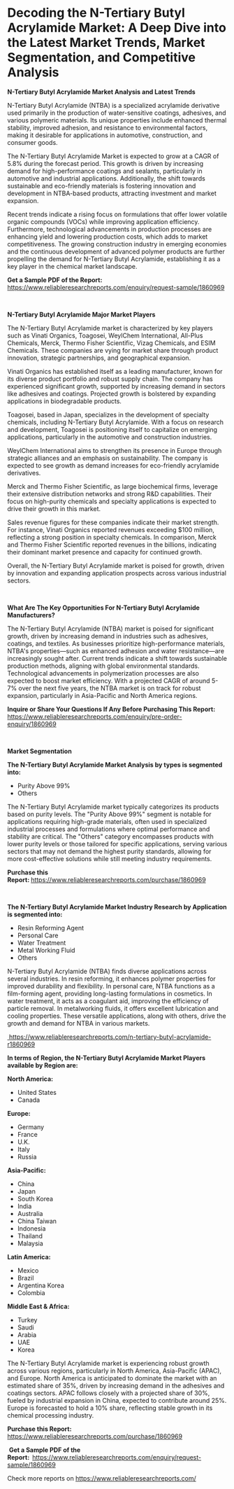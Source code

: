 <p><h1>Decoding the N-Tertiary Butyl Acrylamide Market: A Deep Dive into the Latest Market Trends, Market Segmentation, and Competitive Analysis</h1></p><p><strong>N-Tertiary Butyl Acrylamide Market Analysis and Latest Trends</strong></p>
<p><p>N-Tertiary Butyl Acrylamide (NTBA) is a specialized acrylamide derivative used primarily in the production of water-sensitive coatings, adhesives, and various polymeric materials. Its unique properties include enhanced thermal stability, improved adhesion, and resistance to environmental factors, making it desirable for applications in automotive, construction, and consumer goods.</p><p>The N-Tertiary Butyl Acrylamide Market is expected to grow at a CAGR of 5.8% during the forecast period. This growth is driven by increasing demand for high-performance coatings and sealants, particularly in automotive and industrial applications. Additionally, the shift towards sustainable and eco-friendly materials is fostering innovation and development in NTBA-based products, attracting investment and market expansion.</p><p>Recent trends indicate a rising focus on formulations that offer lower volatile organic compounds (VOCs) while improving application efficiency. Furthermore, technological advancements in production processes are enhancing yield and lowering production costs, which adds to market competitiveness. The growing construction industry in emerging economies and the continuous development of advanced polymer products are further propelling the demand for N-Tertiary Butyl Acrylamide, establishing it as a key player in the chemical market landscape.</p></p>
<p><strong>Get a Sample PDF of the Report:&nbsp;</strong> <a href="https://www.reliableresearchreports.com/enquiry/request-sample/1860969?utm_campaign=2797&utm_medium=2&utm_source=Github&utm_content=ia&utm_term=03042025&utm_id=n-tertiary-butyl-acrylamide">https://www.reliableresearchreports.com/enquiry/request-sample/1860969</a></p>
<p>&nbsp;</p>
<p><strong>N-Tertiary Butyl Acrylamide Major Market Players</strong></p>
<p><p>The N-Tertiary Butyl Acrylamide market is characterized by key players such as Vinati Organics, Toagosei, WeylChem International, All-Plus Chemicals, Merck, Thermo Fisher Scientific, Vizag Chemicals, and ESIM Chemicals. These companies are vying for market share through product innovation, strategic partnerships, and geographical expansion.</p><p>Vinati Organics has established itself as a leading manufacturer, known for its diverse product portfolio and robust supply chain. The company has experienced significant growth, supported by increasing demand in sectors like adhesives and coatings. Projected growth is bolstered by expanding applications in biodegradable products.</p><p>Toagosei, based in Japan, specializes in the development of specialty chemicals, including N-Tertiary Butyl Acrylamide. With a focus on research and development, Toagosei is positioning itself to capitalize on emerging applications, particularly in the automotive and construction industries.</p><p>WeylChem International aims to strengthen its presence in Europe through strategic alliances and an emphasis on sustainability. The company is expected to see growth as demand increases for eco-friendly acrylamide derivatives.</p><p>Merck and Thermo Fisher Scientific, as large biochemical firms, leverage their extensive distribution networks and strong R&D capabilities. Their focus on high-purity chemicals and specialty applications is expected to drive their growth in this market.</p><p>Sales revenue figures for these companies indicate their market strength. For instance, Vinati Organics reported revenues exceeding $100 million, reflecting a strong position in specialty chemicals. In comparison, Merck and Thermo Fisher Scientific reported revenues in the billions, indicating their dominant market presence and capacity for continued growth.</p><p>Overall, the N-Tertiary Butyl Acrylamide market is poised for growth, driven by innovation and expanding application prospects across various industrial sectors.</p></p>
<p>&nbsp;</p>
<p><strong>What Are The Key Opportunities For N-Tertiary Butyl Acrylamide Manufacturers?</strong></p>
<p><p>The N-Tertiary Butyl Acrylamide (NTBA) market is poised for significant growth, driven by increasing demand in industries such as adhesives, coatings, and textiles. As businesses prioritize high-performance materials, NTBA's properties—such as enhanced adhesion and water resistance—are increasingly sought after. Current trends indicate a shift towards sustainable production methods, aligning with global environmental standards. Technological advancements in polymerization processes are also expected to boost market efficiency. With a projected CAGR of around 5-7% over the next five years, the NTBA market is on track for robust expansion, particularly in Asia-Pacific and North America regions.</p></p>
<p><strong>Inquire or Share Your Questions If Any Before Purchasing This Report:</strong> <a href="https://www.reliableresearchreports.com/enquiry/pre-order-enquiry/1860969?utm_campaign=2797&utm_medium=2&utm_source=Github&utm_content=ia&utm_term=03042025&utm_id=n-tertiary-butyl-acrylamide">https://www.reliableresearchreports.com/enquiry/pre-order-enquiry/1860969</a></p>
<p>&nbsp;</p>
<p><strong>Market Segmentation</strong></p>
<p><strong>The N-Tertiary Butyl Acrylamide Market Analysis by types is segmented into:</strong></p>
<p><ul><li>Purity Above 99%</li><li>Others</li></ul></p>
<p><p>The N-Tertiary Butyl Acrylamide market typically categorizes its products based on purity levels. The "Purity Above 99%" segment is notable for applications requiring high-grade materials, often used in specialized industrial processes and formulations where optimal performance and stability are critical. The "Others" category encompasses products with lower purity levels or those tailored for specific applications, serving various sectors that may not demand the highest purity standards, allowing for more cost-effective solutions while still meeting industry requirements.</p></p>
<p><strong>Purchase this Report:&nbsp;</strong><a href="https://www.reliableresearchreports.com/purchase/1860969?utm_campaign=2797&utm_medium=2&utm_source=Github&utm_content=ia&utm_term=03042025&utm_id=n-tertiary-butyl-acrylamide">https://www.reliableresearchreports.com/purchase/1860969</a></p>
<p>&nbsp;</p>
<p><strong>The N-Tertiary Butyl Acrylamide Market Industry Research by Application is segmented into:</strong></p>
<p><ul><li>Resin Reforming Agent</li><li>Personal Care</li><li>Water Treatment</li><li>Metal Working Fluid</li><li>Others</li></ul></p>
<p><p>N-Tertiary Butyl Acrylamide (NTBA) finds diverse applications across several industries. In resin reforming, it enhances polymer properties for improved durability and flexibility. In personal care, NTBA functions as a film-forming agent, providing long-lasting formulations in cosmetics. In water treatment, it acts as a coagulant aid, improving the efficiency of particle removal. In metalworking fluids, it offers excellent lubrication and cooling properties. These versatile applications, along with others, drive the growth and demand for NTBA in various markets.</p></p>
<p><a href="https://www.reliableresearchreports.com/n-tertiary-butyl-acrylamide-r1860969?utm_campaign=2797&utm_medium=2&utm_source=Github&utm_content=ia&utm_term=03042025&utm_id=n-tertiary-butyl-acrylamide">&nbsp;https://www.reliableresearchreports.com/n-tertiary-butyl-acrylamide-r1860969</a></p>
<p><strong>In terms of Region, the N-Tertiary Butyl Acrylamide Market Players available by Region are:</strong></p>
<p>
    <p> <strong> North America: </strong>
        <ul>
            <li>United States</li>
            <li>Canada</li>
        </ul>
        </p> 
    <p> <strong> Europe: </strong>
        <ul>
            <li>Germany</li>
            <li>France</li>
            <li>U.K.</li>
            <li>Italy</li>
            <li>Russia</li>
        </ul>
        </p> 
    <p> <strong> Asia-Pacific: </strong>
        <ul>
            <li>China</li>
            <li>Japan</li>
            <li>South Korea</li>
            <li>India</li>
            <li>Australia</li>
            <li>China Taiwan</li>
            <li>Indonesia</li>
            <li>Thailand</li>
            <li>Malaysia</li>
        </ul>
        </p> 
    <p> <strong> Latin America: </strong>
        <ul>
            <li>Mexico</li>
            <li>Brazil</li>
            <li>Argentina Korea</li>
            <li>Colombia</li>
        </ul>
        </p> 
    <p> <strong> Middle East & Africa: </strong>
        <ul>
            <li>Turkey</li>
            <li>Saudi</li>
            <li>Arabia</li>
            <li>UAE</li>
            <li>Korea</li>
        </ul>
    </p>
    </p>
<p><p>The N-Tertiary Butyl Acrylamide market is experiencing robust growth across various regions, particularly in North America, Asia-Pacific (APAC), and Europe. North America is anticipated to dominate the market with an estimated share of 35%, driven by increasing demand in the adhesives and coatings sectors. APAC follows closely with a projected share of 30%, fueled by industrial expansion in China, expected to contribute around 25%. Europe is forecasted to hold a 10% share, reflecting stable growth in its chemical processing industry.</p></p>
<p><strong>Purchase this Report: </strong><a href="https://www.reliableresearchreports.com/purchase/1860969?utm_campaign=2797&utm_medium=2&utm_source=Github&utm_content=ia&utm_term=03042025&utm_id=n-tertiary-butyl-acrylamide">https://www.reliableresearchreports.com/purchase/1860969</a></p>
<p>&nbsp;<strong>Get a Sample PDF of the Report:&nbsp;&nbsp;</strong><a href="https://www.reliableresearchreports.com/enquiry/request-sample/1860969?utm_campaign=2797&utm_medium=2&utm_source=Github&utm_content=ia&utm_term=03042025&utm_id=n-tertiary-butyl-acrylamide">https://www.reliableresearchreports.com/enquiry/request-sample/1860969</a></p>
<p><strong></strong></p>
<p>Check more reports on <a href="https://www.reliableresearchreports.com/?utm_campaign=2797&utm_medium=2&utm_source=Github&utm_content=ia&utm_term=03042025&utm_id=n-tertiary-butyl-acrylamide">https://www.reliableresearchreports.com/</a></p>